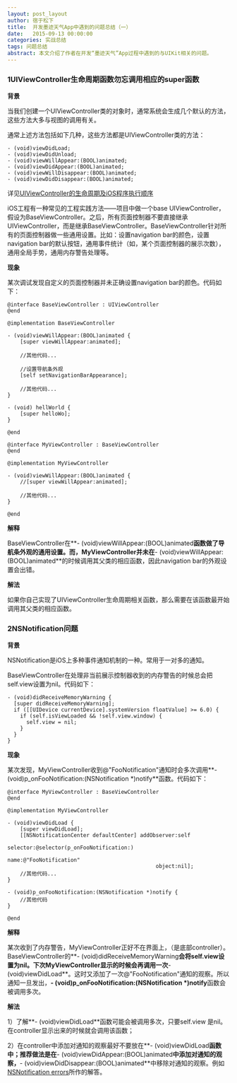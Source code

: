 ```yaml
---
layout: post_layout
author: 宿于松下
title:  开发墨迹天气App中遇到的问题总结（一）
date:   2015-09-13 00:00:00
categories: 实战总结
tags: 问题总结
abstract: 本文介绍了作者在开发“墨迹天气”App过程中遇到的与UIKit相关的问题。
---
```


### 1UIViewController生命周期函数勿忘调用相应的super函数

**背景**

当我们创建一个UIViewController类的对象时，通常系统会生成几个默认的方法，这些方法大多与视图的调用有关。

通常上述方法包括如下几种，这些方法都是UIViewController类的方法：

```objc
- (void)viewDidLoad;
- (void)viewDidUnload;
- (void)viewWillAppear:(BOOL)animated;
- (void)viewDidAppear:(BOOL)animated;
- (void)viewWillDisappear:(BOOL)animated;
- (void)viewDidDisappear:(BOOL)animated;
```

详见[UIViewController的生命周期及iOS程序执行顺序](http://blog.csdn.net/huifeidexin_1/article/details/7566226)

iOS工程有一种常见的工程实践方法——项目中做一个base UIViewController，假设为BaseViewController。之后，所有页面控制器不要直接继承UIViewController，而是继承BaseViewController。BaseViewController针对所有的页面控制器做一些通用设置。比如：设置navigation bar的颜色，设置navigation bar的默认按钮，通用事件统计（如，某个页面控制器的展示次数），通用全局手势，通用内存警告处理等。

**现象**

某次调试发现自定义的页面控制器并未正确设置navigation bar的颜色。代码如下：

```objc
@interface BaseViewController : UIViewController
@end

@implementation BaseViewController

- (void)viewWillAppear:(BOOL)animated {
	[super viewWillAppear:animated];
	
	//其他代码...
	
	//设置导航条外观
	[self setNavigationBarAppearance];
	
	//其他代码...
}

- (void) hellWorld {
	[super helloWo];
}

@end

@interface MyViewController : BaseViewController
@end

@implementation MyViewController

- (void)viewWillAppear:(BOOL)animated {
	//[super viewWillAppear:animated];
	
	//其他代码...
}

@end
```

**解释**

BaseViewController在**- (void)viewWillAppear:(BOOL)animated**函数做了导航条外观的通用设置。而，MyViewController并未在**- (void)viewWillAppear:(BOOL)animated**的时候调用其父类的相应函数，因此navigation bar的外观设置会出错。

**解法**

如果你自己实现了UIViewController生命周期相关函数，那么需要在该函数最开始调用其父类的相应函数。

### 2NSNotification问题

**背景**

NSNotification是iOS上多种事件通知机制的一种。常用于一对多的通知。

BaseViewController在处理非当前展示控制器收到的内存警告的时候总会把self.view设置为nil。代码如下：

```objc
- (void)didReceiveMemoryWarning {
  [super didReceiveMemoryWarning];
  if ([[UIDevice currentDevice].systemVersion floatValue] >= 6.0) {
    if (self.isViewLoaded && !self.view.window) {
      self.view = nil;
    }
  }
}
```

**现象**

某次发现，MyViewController收到@"FooNotification"通知时会多次调用**- (void)p_onFooNotification:(NSNotification *)notify**函数。代码如下：

```objc
@interface MyViewController : BaseViewController
@end

@implementation MyViewController

- (void)viewDidLoad {
	[super viewDidLoad];
	[[NSNotificationCenter defaultCenter] addObserver:self
                                             selector:@selector(p_onFooNotification:)
                                                 name:@"FooNotification"
                                               object:nil];
	//其他代码...
}

- (void)p_onFooNotification:(NSNotification *)notify {
	//其他代码
}

@end
```

**解释**

某次收到了内存警告，MyViewController正好不在界面上，（是底部controller）。BaseViewController的**- (void)didReceiveMemoryWarning**会将self.view设置为nil。下次MyViewController显示的时候会再调用一次**- (void)viewDidLoad**。这时又添加了一次@"FooNotification"通知的观察。所以通知一旦发出，**- (void)p_onFooNotification:(NSNotification *)notify**函数会被调用多次。

**解法**

1）了解**- (void)viewDidLoad**函数可能会被调用多次，只要self.view 是nil。在controller显示出来的时候就会调用该函数；

2）在controller中添加对通知的观察最好不要放在**- (void)viewDidLoad**函数中；推荐做法是在**- (void)viewDidAppear:(BOOL)animated**中添加对通知的观察，**- (void)viewDidDisappear:(BOOL)animated**中移除对通知的观察。例如[NSNotification errors](http://stackoverflow.com/questions/21619962/nsnotification-errors)所作的解答。


















































